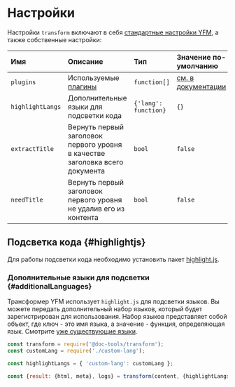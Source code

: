 # Настройки

Настройки `transform` включают в себя [стандартные настройки YFM](../../settings.md), а также собственные настройки:

Имя | Описание | Тип | Значение по-умолчанию
:--- | :--- | :--- | :---
`plugins` | Используемые [плагины](../../plugins/overview.md) | `function[]` | [см. в документации](../../plugins/default)
`highlightLangs` | Дополнительные языки для подсветки кода |  `{'lang': function}` | `{}`
`extractTitle` | Вернуть первый заголовок первого уровня в качестве заголовка всего документа | `bool` | `false`
`needTitle` | Вернуть первый заголовок первого уровня не удалив его из контента | `bool` | `false`

## Подсветка кода {#highlightjs}

Для работы подсветки кода необходимо установить пакет [highlight.js](https://www.npmjs.com/package/highlight.js).

### Дополнительные языки для подсветки {#additionalLanguages}

Трансформер YFM использует `highlight.js` для подсветки языков. Вы можете передать дополнительный набор языков, который будет зарегистрирован для использования. Набор языков представляет собой объект, где ключ - это имя языка, а значение - функция, определяющая язык. Смотрите [уже существующие языки](https://github.com/highlightjs/highlight.js/tree/master/src/languages).

```javascript
const transform = require('@doc-tools/transform');
const customLang = require('./custom-lang');

const highlightLangs = { 'custom-lang': customLang };

const {result: {html, meta}, logs} = transform(content, {highlightLangs});
